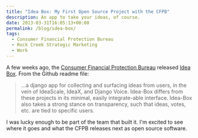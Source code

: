 ```yaml
---
title: "Idea Box: My First Open Source Project with the CFPB"
description: An app to take your ideas, of course.
date: 2013-03-31T16:05:13+00:00
permalink: /blog/idea-box/
tags:
  - Consumer Financial Protection Bureau
  - Rock Creek Strategic Marketing
  - Work
---
```


A few weeks ago, the [Consumer Financial Protection Bureau](http://consumerfinance.gov) released [Idea Box](https://github.com/cfpb/idea-box). From the Github readme file:


> ...a django app for collecting and surfacing ideas from users, in the vein of IdeaScale, IdeaX, and Django Voice. Idea-Box differs from these projects in its minimal, easily integrate-able interface. Idea-Box also takes a strong stance on transparency, such that ideas, votes, etc. are tied to specific users.

I was lucky enough to be part of the team that built it. I'm excited to see where it goes and what the CFPB releases next as open source software.
